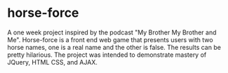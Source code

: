 # horse-force
A one week project inspired by the podcast "My Brother My Brother and Me". Horse-force is a front end web game that presents users with two horse names, one is a real name and the other is false. The results can be pretty hilarious. The project was intended to demonstrate mastery of JQuery, HTML CSS, and AJAX.
